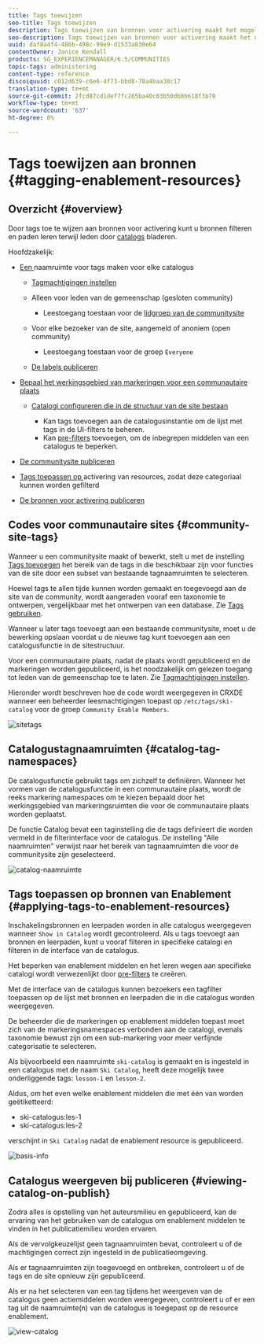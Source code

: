 ```yaml
---
title: Tags toewijzen
seo-title: Tags toewijzen
description: Tags toewijzen van bronnen voor activering maakt het mogelijk bronnen te filteren en paden te leren terwijl leden door catalogi bladeren
seo-description: Tags toewijzen van bronnen voor activering maakt het mogelijk bronnen te filteren en paden te leren terwijl leden door catalogi bladeren
uuid: daf8a4f4-486b-498c-99e9-d1533a830e64
contentOwner: Janice Kendall
products: SG_EXPERIENCEMANAGER/6.5/COMMUNITIES
topic-tags: administering
content-type: reference
discoiquuid: c012d639-c6e6-4f73-bbd8-78a4baa38c17
translation-type: tm+mt
source-git-commit: 2fcd87cd1def7fc265ba40c83b50db86618f3b70
workflow-type: tm+mt
source-wordcount: '637'
ht-degree: 0%

---
```



# Tags toewijzen aan bronnen {#tagging-enablement-resources}

## Overzicht {#overview}

Door tags toe te wijzen aan bronnen voor activering kunt u bronnen filteren en paden leren terwijl leden door [catalogs](functions.md#catalog-function) bladeren.

Hoofdzakelijk:

* [Een ](../../help/sites-administering/tags.md#creating-a-namespace) naamruimte voor tags maken voor elke catalogus

   * [Tagmachtigingen instellen](../../help/sites-administering/tags.md#setting-tag-permissions)
   * Alleen voor leden van de gemeenschap (gesloten community)

      * Leestoegang toestaan voor de [lidgroep van de communitysite](users.md#publish-group-roles)
   * Voor elke bezoeker van de site, aangemeld of anoniem (open community)

      * Leestoegang toestaan voor de groep `Everyone`
   * [De labels publiceren](../../help/sites-administering/tags.md#publishing-tags)



* [Bepaal het werkingsgebied van markeringen voor een communautaire plaats](sites-console.md#tagging)

   * [Catalogi configureren die in de structuur van de site bestaan](functions.md#catalog-function)

      * Kan tags toevoegen aan de catalogusinstantie om de lijst met tags in de UI-filters te beheren.
      * Kan [pre-filters](catalog-developer-essentials.md#pre-filters) toevoegen, om de inbegrepen middelen van een catalogus te beperken.

* [De communitysite publiceren](sites-console.md#publishing-the-site)
* [Tags toepassen op ](resources.md#create-a-resource) activering van resources, zodat deze categoriaal kunnen worden gefilterd
* [De bronnen voor activering publiceren](resources.md#publish)

## Codes voor communautaire sites {#community-site-tags}

Wanneer u een communitysite maakt of bewerkt, stelt u met de instelling [Tags toevoegen](sites-console.md#tagging) het bereik van de tags in die beschikbaar zijn voor functies van de site door een subset van bestaande tagnaamruimten te selecteren.

Hoewel tags te allen tijde kunnen worden gemaakt en toegevoegd aan de site van de community, wordt aangeraden vooraf een taxonomie te ontwerpen, vergelijkbaar met het ontwerpen van een database. Zie [Tags gebruiken](../../help/sites-authoring/tags.md).

Wanneer u later tags toevoegt aan een bestaande communitysite, moet u de bewerking opslaan voordat u de nieuwe tag kunt toevoegen aan een catalogusfunctie in de sitestructuur.

Voor een communautaire plaats, nadat de plaats wordt gepubliceerd en de markeringen worden gepubliceerd, is het noodzakelijk om gelezen toegang tot leden van de gemeenschap toe te laten. Zie [Tagmachtigingen instellen](../../help/sites-administering/tags.md#setting-tag-permissions).

Hieronder wordt beschreven hoe de code wordt weergegeven in CRXDE wanneer een beheerder leesmachtigingen toepast op `/etc/tags/ski-catalog` voor de groep `Community Enable Members`.

![sitetags](assets/site-tags.png)

## Catalogustagnaamruimten {#catalog-tag-namespaces}

De catalogusfunctie gebruikt tags om zichzelf te definiëren. Wanneer het vormen van de catalogusfunctie in een communautaire plaats, wordt de reeks markering namespaces om te kiezen bepaald door het werkingsgebied van markeringsruimten die voor de communautaire plaats worden geplaatst.

De functie Catalog bevat een taginstelling die de tags definieert die worden vermeld in de filterinterface voor de catalogus. De instelling &quot;Alle naamruimten&quot; verwijst naar het bereik van tagnaamruimten die voor de communitysite zijn geselecteerd.

![catalog-naamruimte](assets/catalog-namespace.png)

## Tags toepassen op bronnen van Enablement {#applying-tags-to-enablement-resources}

Inschakelingsbronnen en leerpaden worden in alle catalogus weergegeven wanneer `Show in Catalog` wordt gecontroleerd. Als u tags toevoegt aan bronnen en leerpaden, kunt u vooraf filteren in specifieke catalogi en filteren in de interface van de catalogus.

Het beperken van enablement middelen en het leren wegen aan specifieke catalogi wordt verwezenlijkt door [pre-filters](catalog-developer-essentials.md#pre-filters) te creëren.

Met de interface van de catalogus kunnen bezoekers een tagfilter toepassen op de lijst met bronnen en leerpaden die in die catalogus worden weergegeven.

De beheerder die de markeringen op enablement middelen toepast moet zich van de markeringsnamespaces verbonden aan de catalogi, evenals taxonomie bewust zijn om een sub-markering voor meer verfijnde categorisatie te selecteren.

Als bijvoorbeeld een naamruimte `ski-catalog` is gemaakt en is ingesteld in een catalogus met de naam `Ski Catalog`, heeft deze mogelijk twee onderliggende tags: `lesson-1` en `lesson-2`.

Aldus, om het even welke enablement middelen die met één van worden geëtiketteerd:

* ski-catalogus:les-1
* ski-catalogus:les-2

verschijnt in `Ski Catalog` nadat de enablement resource is gepubliceerd.

![basis-info](assets/applytags-basicinfo.png)

## Catalogus weergeven bij publiceren {#viewing-catalog-on-publish}

Zodra alles is opstelling van het auteursmilieu en gepubliceerd, kan de ervaring van het gebruiken van de catalogus om enablement middelen te vinden in het publicatiemilieu worden ervaren.

Als de vervolgkeuzelijst geen tagnaamruimten bevat, controleert u of de machtigingen correct zijn ingesteld in de publicatieomgeving.

Als er tagnaamruimten zijn toegevoegd en ontbreken, controleert u of de tags en de site opnieuw zijn gepubliceerd.

Als er na het selecteren van een tag tijdens het weergeven van de catalogus geen actiemiddelen worden weergegeven, controleert u of er een tag uit de naamruimte(n) van de catalogus is toegepast op de resource enablement.

![view-catalog](assets/viewcatalog.png)

